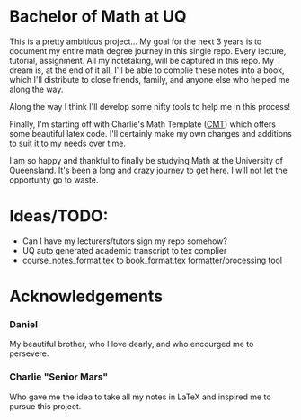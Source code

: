 # Bachelor of Math at UQ

This is a pretty ambitious project... My goal for the next 3 years is to document my entire math degree journey in this single repo. Every lecture, tutorial, assignment. All my notetaking, will be captured in this repo. My dream is, at the end of it all, I'll be able to complie these notes into a book, which I'll distribute to close friends, family, and anyone else who helped me along the way.

Along the way I think I'll develop some nifty tools to help me in this process!

Finally, I'm starting off with Charlie's Math Template ([CMT](https://github.com/SeniorMars/dotfiles/tree/master/latex_template)) which offers some beautiful latex code. I'll certainly make my own changes and additions to suit it to my needs over time.

I am so happy and thankful to finally be studying Math at the University of Queensland. It's been a long and crazy journey to get here. I will not let the opportunty go to waste.

# Ideas/TODO:

- Can I have my lecturers/tutors sign my repo somehow?
- UQ auto generated academic transcript to tex complier
- course_notes_format.tex to book_format.tex formatter/processing tool

# Acknowledgements

### Daniel

My beautiful brother, who I love dearly, and who encourged me to persevere. 

### Charlie "Senior Mars"

Who gave me the idea to take all my notes in LaTeX and inspired me to pursue this project.
